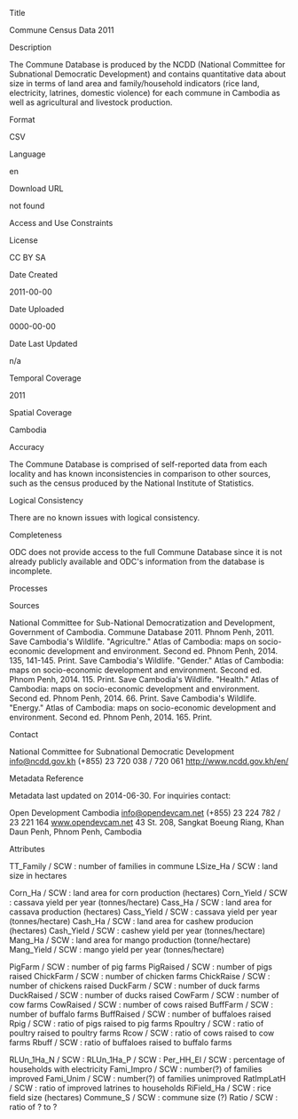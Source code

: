 Title

Commune Census Data 2011

Description
 
The Commune Database is produced by the NCDD (National Committee for Subnational Democratic Development) and contains quantitative data about size in terms of land area and family/household indicators (rice land, electricity, latrines, domestic violence) for each commune in Cambodia as well as agricultural and livestock production.

Format

CSV

Language

en

Download URL

not found

Access and Use Constraints



License

CC BY SA

Date Created

2011-00-00

Date Uploaded

0000-00-00

Date Last Updated

n/a

Temporal Coverage

2011

Spatial Coverage

Cambodia

Accuracy

The Commune Database is comprised of self-reported data from each locality and has known inconsistencies in comparison to other sources, such as the census produced by the National Institute of Statistics.

Logical Consistency

There are no known issues with logical consistency.

Completeness

ODC does not provide access to the full Commune Database since it is not already publicly available and ODC's information from the database is incomplete.

Processes



Sources

National Committee for Sub-National Democratization and Development, Government of Cambodia. Commune Database 2011. Phnom Penh, 2011.
Save Cambodia's Wildlife. "Agricultre." Atlas of Cambodia: maps on socio-economic development and environment. Second ed. Phnom Penh, 2014. 135, 141-145. Print.
Save Cambodia's Wildlife. "Gender." Atlas of Cambodia: maps on socio-economic development and environment. Second ed. Phnom Penh, 2014. 115. Print.
Save Cambodia's Wildlife. "Health." Atlas of Cambodia: maps on socio-economic development and environment. Second ed. Phnom Penh, 2014. 66. Print.
Save Cambodia's Wildlife. "Energy." Atlas of Cambodia: maps on socio-economic development and environment. Second ed. Phnom Penh, 2014. 165. Print.

Contact

National Committee for Subnational Democratic Development
info@ncdd.gov.kh
(+855) 23 720 038 / 720 061
http://www.ncdd.gov.kh/en/

Metadata Reference

Metadata last updated on 2014-06-30. For inquiries contact:

Open Development Cambodia
info@opendevcam.net
(+855) 23 224 782 / 23 221 164
www.opendevcam.net
43 St. 208, Sangkat Boeung Riang, Khan Daun Penh, Phnom Penh, Cambodia

Attributes

TT_Family / SCW : number of families in commune
LSize_Ha / SCW : land size in hectares

Corn_Ha / SCW : land area for corn production (hectares)
Corn_Yield / SCW : cassava yield per year (tonnes/hectare)
Cass_Ha / SCW : land area for cassava production (hectares)
Cass_Yield / SCW : cassava yield per year (tonnes/hectare)
Cash_Ha / SCW : land area for cashew producion (hectares)
Cash_Yield / SCW : cashew yield per year (tonnes/hectare) 
Mang_Ha / SCW : land area for mango production (tonne/hectare)
Mang_Yield / SCW : mango yield per year (tonnes/hectare)

PigFarm / SCW : number of pig farms
PigRaised / SCW : number of pigs raised
ChickFarm / SCW : number of chicken farms
ChickRaise / SCW : number of chickens raised
DuckFarm / SCW : number of duck farms
DuckRaised / SCW : number of ducks raised
CowFarm / SCW : number of cow farms
CowRaised / SCW : number of cows raised
BuffFarm / SCW : number of buffalo farms
BuffRaised / SCW : number of buffaloes raised
Rpig / SCW : ratio of pigs raised to pig farms
Rpoultry / SCW : ratio of poultry raised to poultry farms
Rcow / SCW : ratio of cows raised to cow farms
Rbuff / SCW : ratio of buffaloes raised to buffalo farms

RLUn_1Ha_N / SCW : 
RLUn_1Ha_P / SCW : 
Per_HH_El / SCW : percentage of households with electricity
Fami_Impro / SCW : number(?) of families improved
Fami_Unim / SCW : number(?) of families unimproved
RatImpLatH / SCW : ratio of improved latrines to households
RiField_Ha / SCW : rice field size (hectares)
Commune_S / SCW : commune size (?)
Ratio / SCW : ratio of ? to ?
